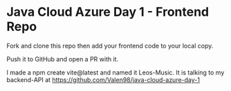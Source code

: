 # Java Cloud Azure Day 1 - Frontend Repo

Fork and clone this repo then add your frontend code to your local copy.

Push it to GitHub and open a PR with it.



I made a npm create vite@latest and named it Leos-Music. It is talking to my backend-API at https://github.com/Valen98/java-cloud-azure-day-1
